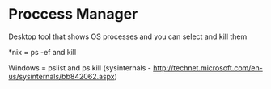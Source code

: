 Proccess Manager
===========

Desktop tool that shows OS processes and you can select and kill them
 
*nix = ps -ef and kill 

Windows = pslist and ps kill (sysinternals - http://technet.microsoft.com/en-us/sysinternals/bb842062.aspx)